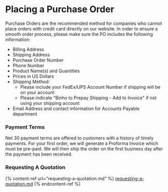 # Placing a Purchase Order

Purchase Orders are the recommended method for companies who cannot place orders with credit card directly on our website. In order to ensure a smooth order process, please make sure the PO includes the following information:

* Billing Address
* Shipping Address
* Purchase Order Number
* Phone Number
* Product Name(s) and Quantities
* Prices in US Dollars
* Shipping Method:
  * Please include your FedEx/UPS Account Number if shipping will be on your account
  * Please indicate "Binho to Prepay Shipping - Add to Invoice" if not using your shipping account
* Email Address and contact information for Accounts Payable department

### Payment Terms

Net 30 payment terms are offered to customers with a history of timely payments. For your first order, we will generate a Proforma Invoice which must be pre-paid. We will then ship the order on the first business day after the payment has been received.

### Requesting A Quotation

{% content-ref url="requesting-a-quotation.md" %}
[requesting-a-quotation.md](requesting-a-quotation.md)
{% endcontent-ref %}

